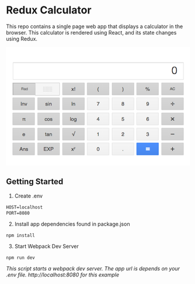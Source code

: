 # Redux Calculator
This repo contains a single page web app that displays a calculator in the browser. This calculator is rendered using React, and its state changes using Redux. 


![calc image](https://github.com/gabeharms/Calculator/blob/master/src/assets/images/calculator.png?raw=true)

## Getting Started
1. Create .env
```
HOST=localhost
PORT=8080

```
2. Install app dependencies found in package.json
```
npm install
```

3. Start Webpack Dev Server
```
npm run dev
```
_This script starts a webpack dev server. The app url is depends on your .env file. http://localhost:8080 for this example_

